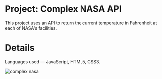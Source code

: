 # Project: Complex NASA API

This project uses an API to return the current temperature in Fahrenheit at each of NASA's facilities.

# Details
Languages used — JavaScript, HTML5, CSS3.

![complex nasa](https://user-images.githubusercontent.com/88905557/135734829-217deeb7-5f13-4723-804f-065238e5805d.png)
